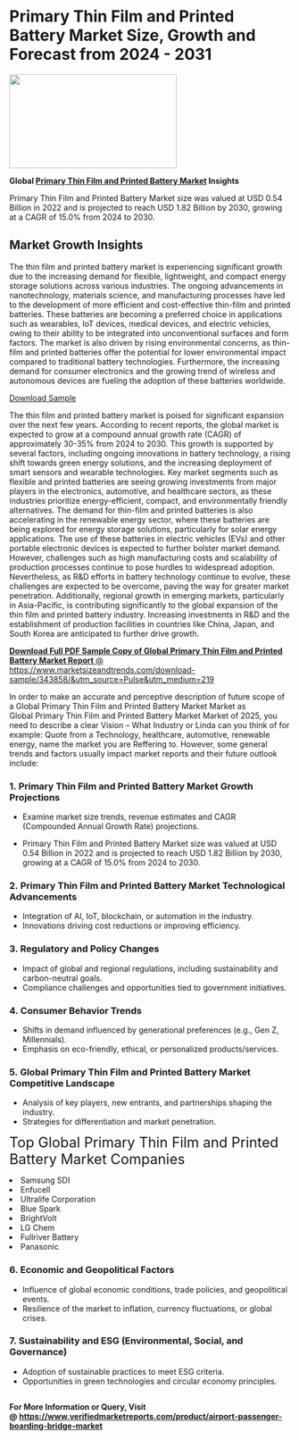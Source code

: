 <H1>Primary Thin Film and Printed Battery Market Size, Growth and Forecast from 2024 - 2031</H1><img class="aligncenter size-medium wp-image-584254" src="https://thirdeyenews.in/wp-content/uploads/2024/09/Global-Market-Research-300x168.jpeg" alt="" width="300" height="168" /><p><strong>Global&nbsp;<a href="https://www.marketsizeandtrends.com/download-sample/343858/&amp;utm_source=Pulse&amp;utm_medium=219">Primary Thin Film and Printed Battery Market</a> Insights</strong></p><p>Primary Thin Film and Printed Battery Market size was valued at USD 0.54 Billion in 2022 and is projected to reach USD 1.82 Billion by 2030, growing at a CAGR of 15.0% from 2024 to 2030.</p><p><h2>Market Growth Insights</h2> <p>The thin film and printed battery market is experiencing significant growth due to the increasing demand for flexible, lightweight, and compact energy storage solutions across various industries. The ongoing advancements in nanotechnology, materials science, and manufacturing processes have led to the development of more efficient and cost-effective thin-film and printed batteries. These batteries are becoming a preferred choice in applications such as wearables, IoT devices, medical devices, and electric vehicles, owing to their ability to be integrated into unconventional surfaces and form factors. The market is also driven by rising environmental concerns, as thin-film and printed batteries offer the potential for lower environmental impact compared to traditional battery technologies. Furthermore, the increasing demand for consumer electronics and the growing trend of wireless and autonomous devices are fueling the adoption of these batteries worldwide.</p> <p><a href="download_sample_link" target="_blank">Download Sample</a></p> <p>The thin film and printed battery market is poised for significant expansion over the next few years. According to recent reports, the global market is expected to grow at a compound annual growth rate (CAGR) of approximately 30-35% from 2024 to 2030. This growth is supported by several factors, including ongoing innovations in battery technology, a rising shift towards green energy solutions, and the increasing deployment of smart sensors and wearable technologies. Key market segments such as flexible and printed batteries are seeing growing investments from major players in the electronics, automotive, and healthcare sectors, as these industries prioritize energy-efficient, compact, and environmentally friendly alternatives. The demand for thin-film and printed batteries is also accelerating in the renewable energy sector, where these batteries are being explored for energy storage solutions, particularly for solar energy applications. The use of these batteries in electric vehicles (EVs) and other portable electronic devices is expected to further bolster market demand. However, challenges such as high manufacturing costs and scalability of production processes continue to pose hurdles to widespread adoption. Nevertheless, as R&D efforts in battery technology continue to evolve, these challenges are expected to be overcome, paving the way for greater market penetration. Additionally, regional growth in emerging markets, particularly in Asia-Pacific, is contributing significantly to the global expansion of the thin film and printed battery industry. Increasing investments in R&D and the establishment of production facilities in countries like China, Japan, and South Korea are anticipated to further drive growth. <p><a href="get_more_link" target="_blank"></p><p><span class=""><strong>Download Full PDF Sample Copy of Global Primary Thin Film and Printed Battery Market Report</strong> @ <a href="https://www.marketsizeandtrends.com/download-sample/343858/&amp;utm_source=Pulse&amp;utm_medium=219" target="_blank">https://www.marketsizeandtrends.com/download-sample/343858/&amp;utm_source=Pulse&amp;utm_medium=219</a></span></p><p>In order to make an accurate and perceptive description of future scope of a Global&nbsp;Primary Thin Film and Printed Battery Market Market as Global&nbsp;Primary Thin Film and Printed Battery Market Market of 2025, you need to describe a clear Vision &ndash; What Industry or Linda can you think of for example: Quote from a Technology, healthcare, automotive, renewable energy, name the market you are Reffering to. However, some general trends and factors usually impact market reports and their future outlook include:</p><h3>1.&nbsp;<strong>Primary Thin Film and Printed Battery Market Growth Projections</strong></h3><ul><li>Examine market size trends, revenue estimates and CAGR (Compounded Annual Growth Rate) projections.</li><li><p>Primary Thin Film and Printed Battery Market size was valued at USD 0.54 Billion in 2022 and is projected to reach USD 1.82 Billion by 2030, growing at a CAGR of 15.0% from 2024 to 2030.</p></li></ul><h3>2.&nbsp;<strong>Primary Thin Film and Printed Battery Market Technological Advancements</strong></h3><ul><li>Integration of AI, IoT, blockchain, or automation in the industry.</li><li>Innovations driving cost reductions or improving efficiency.</li></ul><h3>3.&nbsp;<strong>Regulatory and Policy Changes</strong></h3><ul><li>Impact of global and regional regulations, including sustainability and carbon-neutral goals.</li><li>Compliance challenges and opportunities tied to government initiatives.</li></ul><h3>4.&nbsp;<strong>Consumer Behavior Trends</strong></h3><ul><li>Shifts in demand influenced by generational preferences (e.g., Gen Z, Millennials).</li><li>Emphasis on eco-friendly, ethical, or personalized products/services.</li></ul><h3>5.&nbsp;<strong>Global Primary Thin Film and Printed Battery Market Competitive Landscape</strong></h3><ul><li>Analysis of key players, new entrants, and partnerships shaping the industry.</li><li>Strategies for differentiation and market penetration.</li></ul><p data-pm-slice="1 1 []"><span style="color: inherit; font-family: inherit; font-size: 25px;">Top Global Primary Thin Film and Printed Battery Market Companies</span></p><div class="" data-test-id=""><p><li>Samsung SDI</li><li> Enfucell</li><li> Ultralife Corporation</li><li> Blue Spark</li><li> BrightVolt</li><li> LG Chem</li><li> Fullriver Battery</li><li> Panasonic</li></p></div><h3>6.&nbsp;<strong>Economic and Geopolitical Factors</strong></h3><ul><li>Influence of global economic conditions, trade policies, and geopolitical events.</li><li>Resilience of the market to inflation, currency fluctuations, or global crises.</li></ul><h3>7.&nbsp;<strong>Sustainability and ESG (Environmental, Social, and Governance)</strong></h3><ul><li>Adoption of sustainable practices to meet ESG criteria.</li><li>Opportunities in green technologies and circular economy principles.</li></ul><h2><strong style="font-size: 14px;">For More Information or Query, Visit @&nbsp;</strong><a style="background-color: #ffffff; font-size: 14px;" href="https://www.marketsizeandtrends.com/report/primary-thin-film-and-printed-battery-market/" target="_blank">https://www.verifiedmarketreports.com/product/airport-passenger-boarding-bridge-market</a></h2>

